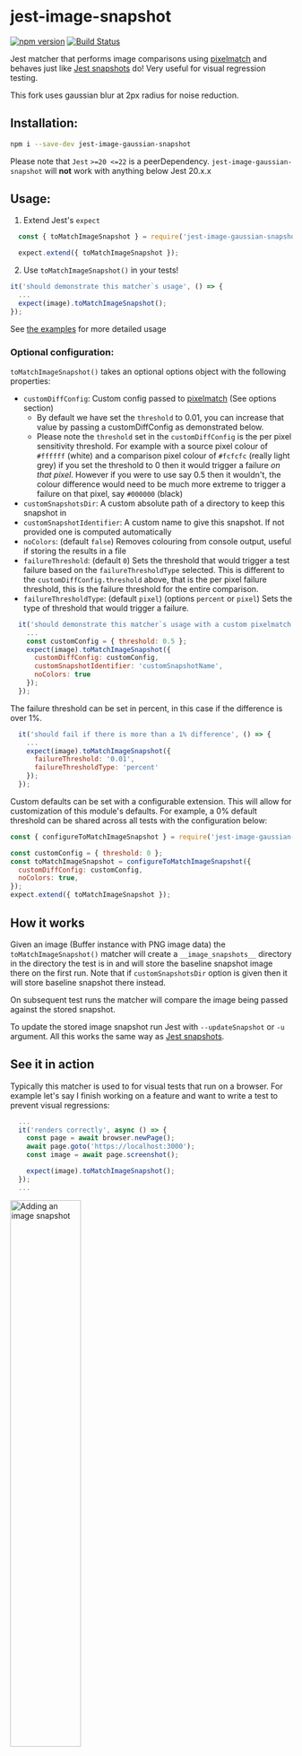 # jest-image-snapshot

[
  ![npm version](https://badge.fury.io/js/jest-image-snapshot.svg)](https://badge.fury.io/js/jest-image-snapshot
) [
  ![Build Status](https://travis-ci.org/americanexpress/jest-image-snapshot.svg?branch=master)](https://travis-ci.org/americanexpress/jest-image-snapshot
)

Jest matcher that performs image comparisons using [pixelmatch](https://github.com/mapbox/pixelmatch) and behaves just like [Jest snapshots](https://facebook.github.io/jest/docs/snapshot-testing.html) do! Very useful for visual regression testing.

This fork uses gaussian blur at 2px radius for noise reduction.

## Installation:
  ```bash
  npm i --save-dev jest-image-gaussian-snapshot
  ```

  Please note that `Jest` `>=20 <=22` is a peerDependency. `jest-image-gaussian-snapshot` will **not** work with anything below Jest 20.x.x

## Usage:
1. Extend Jest's `expect`
  ```javascript
    const { toMatchImageSnapshot } = require('jest-image-gaussian-snapshot');

    expect.extend({ toMatchImageSnapshot });
  ```

2. Use `toMatchImageSnapshot()` in your tests!
  ```javascript
  it('should demonstrate this matcher`s usage', () => {
    ...
    expect(image).toMatchImageSnapshot();
  });
```

See [the examples](./examples/README.md) for more detailed usage

### Optional configuration:

`toMatchImageSnapshot()` takes an optional options object with the following properties:

* `customDiffConfig`: Custom config passed to [pixelmatch](https://github.com/mapbox/pixelmatch#pixelmatchimg1-img2-output-width-height-options) (See options section)
  * By default we have set the `threshold` to 0.01, you can increase that value by passing a customDiffConfig as demonstrated below.
  * Please note the `threshold` set in the `customDiffConfig` is the per pixel sensitivity threshold. For example with a source pixel colour of `#ffffff` (white) and a comparison pixel colour of `#fcfcfc` (really light grey) if you set the threshold to 0 then it would trigger a failure *on that pixel*. However if you were to use say 0.5 then it wouldn't, the colour difference would need to be much more extreme to trigger a failure on that pixel, say `#000000` (black)
* `customSnapshotsDir`: A custom absolute path of a directory to keep this snapshot in
* `customSnapshotIdentifier`: A custom name to give this snapshot. If not provided one is computed automatically
* `noColors`: (default `false`) Removes colouring from console output, useful if storing the results in a file
* `failureThreshold`: (default `0`) Sets the threshold that would trigger a test failure based on the `failureThresholdType` selected. This is different to the `customDiffConfig.threshold` above, that is the per pixel failure threshold, this is the failure threshold for the entire comparison.
* `failureThresholdType`: (default `pixel`) (options `percent` or `pixel`) Sets the type of threshold that would trigger a failure.

```javascript
  it('should demonstrate this matcher`s usage with a custom pixelmatch config', () => {
    ...
    const customConfig = { threshold: 0.5 };
    expect(image).toMatchImageSnapshot({
      customDiffConfig: customConfig,
      customSnapshotIdentifier: 'customSnapshotName',
      noColors: true
    });
  });
```

The failure threshold can be set in percent, in this case if the difference is over 1%.

```javascript
  it('should fail if there is more than a 1% difference', () => {
    ...
    expect(image).toMatchImageSnapshot({
      failureThreshold: '0.01',
      failureThresholdType: 'percent'
    });
  });
```

Custom defaults can be set with a configurable extension. This will allow for customization of this module's defaults. For example, a 0% default threshold can be shared across all tests with the configuration below:

```javascript
const { configureToMatchImageSnapshot } = require('jest-image-gaussian-snapshot');

const customConfig = { threshold: 0 };
const toMatchImageSnapshot = configureToMatchImageSnapshot({
  customDiffConfig: customConfig,
  noColors: true,
});
expect.extend({ toMatchImageSnapshot });
```

## How it works
  Given an image (Buffer instance with PNG image data) the `toMatchImageSnapshot()` matcher will create a `__image_snapshots__` directory in the directory the test is in and will store the baseline snapshot image there on the first run. Note that if `customSnapshotsDir` option is given then it will store baseline snapshot there instead.

  On subsequent test runs the matcher will compare the image being passed against the stored snapshot.

  To update the stored image snapshot run Jest with `--updateSnapshot` or `-u` argument. All this works the same way as [Jest snapshots](https://facebook.github.io/jest/docs/snapshot-testing.html).

## See it in action
  Typically this matcher is used to for visual tests that run on a browser. For example let's say I finish working on a feature and want to write a test to prevent visual regressions:
  ```javascript
    ...
    it('renders correctly', async () => {
      const page = await browser.newPage();
      await page.goto('https://localhost:3000');
      const image = await page.screenshot();

      expect(image).toMatchImageSnapshot();
    });
    ...
  ```

  <img title="Adding an image snapshot" src="./images/create-snapshot.gif" width="50%">

  Then after a few days as I finish adding another feature to my component I notice one of my tests failing!

  <img title="A failing image snapshot test" src="./images/fail-snapshot.gif" width="50%">

  Oh no! I must have introduced a regression! Let's see what the diff looks like to identify what I need to fix:

  <img title="Image diff" src="./images/image-diff.png" width="50%">

  And now that I know that I broke the card art I can fix it!

  Thanks `jest-image-gaussian-snapshot`, that broken header would not have looked good in production!

  ## Contributing
  We welcome Your interest in the American Express Open Source Community on Github.
  Any Contributor to any Open Source Project managed by the American Express Open
  Source Community must accept and sign an Agreement indicating agreement to the
  terms below. Except for the rights granted in this Agreement to American Express
  and to recipients of software distributed by American Express, You reserve all
  right, title, and interest, if any, in and to Your Contributions. Please [fill
  out the Agreement](https://cla-assistant.io/americanexpress/jest-image-snapshot).

  Please feel free to open pull requests and see [CONTRIBUTING.md](./CONTRIBUTING.md) for commit formatting details.

  ## License
  Any contributions made under this project will be governed by the [Apache License
  2.0](https://github.com/americanexpress/jest-image-snapshot/blob/master/LICENSE.txt).

  ## Code of Conduct
  This project adheres to the [American Express Community Guidelines](https://github.com/americanexpress/jest-image-snapshot/wiki/Code-of-Conduct).
  By participating, you are expected to honor these guidelines.
